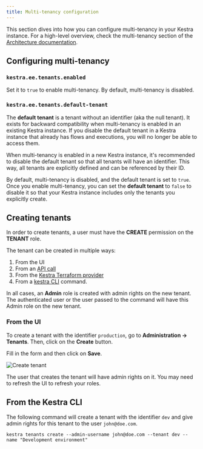 ```yaml
---
title: Multi-tenancy configuration
---
```


This section dives into how you can configure multi-tenancy in your Kestra instance. For a high-level overview, check the multi-tenancy section of the [Architecture documentation](../../../08.architecture.md#multi-tenancy).

## Configuring multi-tenancy

### `kestra.ee.tenants.enabled`

Set it to `true` to enable multi-tenancy. By default, multi-tenancy is disabled.

### `kestra.ee.tenants.default-tenant`

The **default tenant** is a tenant without an identifier (aka the null tenant). It exists for backward compatibility when multi-tenancy is enabled in an existing Kestra instance. If you disable the default tenant in a Kestra instance that already has flows and executions, you will no longer be able to access them.

When multi-tenancy is enabled in a new Kestra instance, it's recommended to disable the default tenant so that all tenants will have an identifier. This way, all tenants are explicitly defined and can be referenced by their ID.

By default, multi-tenancy is disabled, and the default tenant is set to `true`. Once you enable multi-tenancy, you can set the **default tenant** to `false` to disable it so that your Kestra instance includes only the tenants you explicitly create.

## Creating tenants

In order to create tenants, a user must have the **CREATE** permission on the **TENANT** role.

The tenant can be created in multiple ways:
1. From the UI
2. From an [API call](../../../12.api-guide/api-ee-guide.md#post-/api/v1/tenants)
3. From the [Kestra Terraform provider](https://kestra.io/docs/terraform/resources/tenant)
4. From a [kestra CLI](https://kestra.io/docs/administrator-guide/servers) command. 

In all cases, an **Admin** role is created with admin rights on the new tenant. The authenticated user or the user passed to the command will have this Admin role on the new tenant.

### From the UI

To create a tenant with the identifier `production`, go to **Administration -> Tenants**. Then, click on the **Create** button.

Fill in the form and then click on **Save**.

![Create tenant](/docs/administrator-guide/configuration/enterprise-edition/tenant-create.png "Create tenant")

The user that creates the tenant will have admin rights on it. You may need to refresh the UI to refresh your roles.

## From the Kestra CLI

The following command will create a tenant with the identifier `dev` and give admin rights for this tenant to the user `john@doe.com`.

```shell
kestra tenants create --admin-username john@doe.com --tenant dev --name "Development environment"
```